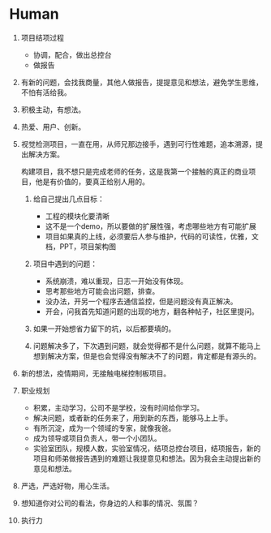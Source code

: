 # Human

1. 项目结项过程

   - 协调，配合，做出总控台
   - 做报告

2. 有新的问题，会找我商量，其他人做报告，提提意见和想法，避免学生思维，不怕有活给我。

3. 积极主动，有想法。

4. 热爱、用户、创新。

5. 视觉检测项目，一直在用，从师兄那边接手，遇到可行性难题，追本溯源，提出解决方案。

   构建项目，我不想只是完成老师的任务，这是我第一个接触的真正的商业项目，他是有价值的，要真正给别人用的。

   1. 给自己提出几点目标：
      - 工程的模块化要清晰
      - 这不是一个demo，所以要做的扩展性强，考虑哪些地方有可能扩展
      - 项目如果真的上线，必须要后人参与维护，代码的可读性，优雅，文档，PPT，项目架构图

   2. 项目中遇到的问题：
      - 系统崩溃，难以重现，日志一开始没有体现。
      - 思考那些地方可能会出问题，排查。
      - 没办法，开另一个程序去通信监控，但是问题没有真正解决。
      - 开会，问我首先知道问题的出现的地方，翻各种帖子，社区里提问。

   3. 如果一开始想省力留下的坑，以后都要填的。

   4. 问题解决多了，下次遇到问题，就会觉得都不是什么问题，就算不能马上想到解决方案，但是也会觉得没有解决不了的问题，肯定都是有源头的。

6. 新的想法，疫情期间，无接触电梯控制板项目。

7. 职业规划
   - 积累，主动学习，公司不是学校，没有时间给你学习。
   - 解决问题，或者新的任务来了，用到新的东西，能够马上上手。
   - 有所沉淀，成为一个领域的专家，就像我爸。
   - 成为领导或项目负责人，带一个小团队。
   - 实验室团队，规模人数，实验室情况，结项总控台项目，结项报告，新的项目和师弟做报告遇到的难题让我提意见和想法。因为我会主动提出新的意见和想法。

8. 严选，严选好物，用心生活。

9. 想知道你对公司的看法，你身边的人和事的情况、氛围？

10. 执行力

